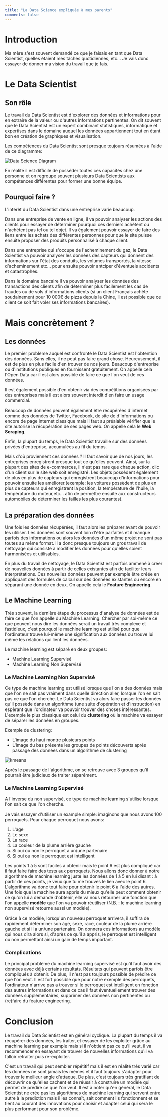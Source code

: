```yaml
---
title: "La Data Science expliquée à mes parents"
comments: false
---
```


# Introduction

Ma mère s'est souvent demandé ce que je faisais en tant que Data Scientist, quelles étaient mes tâches quotidiennes, etc... Je vais donc essayer de donner ma vision du travail que je fais.


# Le Data Scientist

## Son rôle
Le travail du Data Scientist est d'explorer des données et informations pour en extraire de la valeur ou d'autres informations pertinentes.
On dit souvent que le Data Scientist est un expert combinant statistiques, informatique et expertises dans le domaine auquel les données appartiennent tout en étant bon en création de graphiques et visualisation.

Les compétences du Data Scientist sont presque toujours résumées à l'aide de ce diagramme:

![Data Science Diagram]({{site.baseurl}}/assets/Data_Science_VD.png)

En réalité il est difficile de posséder toutes ces capacités chez une personne et on regroupe souvent plusieurs Data Scientists aux compétences différentes pour former une bonne équipe.


## Pourquoi faire ?
<p align="justify">
L'intérêt du Data Scientist dans une entreprise varie beaucoup.

Dans une entreprise de vente en ligne, il va pouvoir analyser les actions des clients pour essayer de déterminer pourquoi ces derniers achétent ou n'achétent pas tel ou tel objet. Il va également pouvoir essayer de faire des liens entre les achats des différentes personnes pour que le site puisse ensuite proposer des produits personnalisé à chaque client.

Dans une entreprise qui s'occupe de l'acheminement du gaz, le Data Scientist va pouvoir analyser les données des capteurs qui donnent des informations sur l'état des conduits, les volumes transportés, la vitesse d'acheminement etc... pour ensuite pouvoir antciper d'éventuels accidents et catastrophes.

Dans le domaine bancaire il va pouvoir analyser les données des transactions des clients afin de déterminer plus facilement les cas de fraudes ou de vols d'informations clients (si un client Français achète soudainement pour 10 000€ de pizza depuis la Chine, il est possible que ce client ce soit fait voler ses informations bancaires).
</p>

# Mais concrètement ?

## Les données
Le premier problème auquel est confronté le Data Scientist est l'obtention des données. Sans elles, il ne peut pas faire grand chose.
Heureusement, il est de plus en plus facile d'en trouver de nos jours. Beaucoup d'entreprise ou d'institutions publiques en fournissent gratuitement. On appelle cela l'Open Data car il est alors possible de faire ce que l'on veut de ces données.

Il est également possible d'en obtenir via des compétitions organisées par des entreprises mais il est alors souvent interdit d'en faire un usage commercial.

Beaucoup de données peuvent également être récupérées d'internet comme des données de Twitter, Facebook, de site de d'informations ou encore de page internet classique mais il faut au préalable vérifier que le site autorise la récupération de ses pages web. On appelle cela le **Web Scraping**.

Enfin, la plupart du temps, le Data Scientist travaille sur des données privées d'entreprise, accumulées au fil du temps.

Mais d'où proviennent ces données ? Il faut savoir que de nos jours, les entreprises enregistrent presque tout ce qu'elles peuvent. Ainsi, sur la plupart des sites de e-commerces, il n'est pas rare que chaque action, clic d'un client sur le site web soit enregistré. Les objets possèdent également de plus en plus de capteurs qui enregistrent beaucoup d'informations pour pouvoir ensuite les améliorer.(exemple: les voitures possèdent de plus en plus de capteurs qui enregistrent la position, la température de l'huile, la température du moteur,etc... afin de permettre ensuite aux constructeurs automobiles de déterminer les failles les plus courantes).


## La préparation des données
Une fois les données récupérées, il faut alors les préparer avant de pouvoir les utiliser. Les données sont souvent loin d'être parfaites et il manque parfois des informations ou alors les données d'un même projet ne sont pas toutes au même format.
Il a donc presque toujours un gros travail de nettoyage qui consiste à modifier les données pour qu'elles soient harmonisées et utilisables. 

En plus du travail de nettoyage, le Data Scientist est parfois ammené à créer de nouvelles données à partir de celles existantes afin de faciliter leurs interprétations. Ces nouvelles données peuvent par exemple être créée en appliquant des formules de calcul sur des données existantes ou encore en séparant une donnée en deux. On appelle cela le **Feature Engineering**.


## Le Machine Learning
Très souvent, la dernière étape du processus d'analyse de données est de faire ce que l'on appelle du Machine Learning.
Chercher par soi-même ce que peuvent nous dire les données serait un travail très complexe et fastidieux, c'est pourquoi le machine learning est utilisé pour que l'ordinateur trouve lui-même une signification aux données ou trouve lui même les relations qui lient les données.

Le machine learning est séparé en deux groupes:

- Machine Learning Supervisé
- Machine Learning Non Supervisé

### Le Machine Learning Non Supervisé
Ce type de machine learning est utilisé lorsque que l'on a des données mais que l'on ne sait pas vraiment dans quelle direction aller, lorsque l'on en sait pas ce que l'on cherche.
Le Data Scientist va alors faire passer les données qu'il possède dans un algorithme (une suite d'opération et d'instruction) en espèrant que l'ordinateur va pouvoir trouver des choses intéressantes.
L'exemple le plus classique est celui du **clustering** où la machine va essayer de séparer les données en groupes.

Exemple de clustering:

- L'image du haut montre plusieurs points
- L'image du bas présente les groupes de points découverts après passage des données dans un algorithme de clustering

![kmeans]({{site.baseurl}}/images/kmeans.png)

Après le passage de l'algorithme, on se retrouve avec 3 groupes qu'il pourrait être judicieux de traiter séparément.

### Le Machine Learning Supervisé
A l'inverse du non supervisé, ce type de machine learning s'utilise lorsque l'on sait ce que l'on cherche.

Je vais essayer d'utiliser un example simple:
imaginons que nous avons 100 perroquets. Pour chaque perroquet nous avons:

1. L'age
2. Le sexe
3. La race
4. La couleur de la plume arrière gauche
5. Si oui ou non le perroquet a un/une partenaire
6. Si oui ou non le perroquet est intelligent

Les points 1 à 5 sont faciles à obtenir mais le point 6 est plus compliqué car il faut faire faire des tests aux perroquets.
Nous allons donc donner à notre algorithme de machine learning juste les données de 1 à 5 en lui disant : à partir de ces points, je veux que tu me trouves le lien avec le point 6. L'algorithme va donc tout faire pour obtenir le point 6 à l'aide des autres. Une fois que la machine aura appris du mieux qu'elle peut comment obtenir ce qu'on lui a demandé d'obtenir, elle va nous retourner une fonction que l'on appelle **modèle** que l'on va pouvoir réutiliser (N.B. : le machine learning non supervisé retourne aussi un modèle).

Grâce à ce modèle, lorsqu'un nouveau perroquet arrivera, il suffira de rapidement déterminer son âge, sexe, race, couleur de la plume arrière gauche et si il a un/une partenaire. On donnera ces informations au modèle qui nous dira alors si, d'après ce qu'il a appris, le perroquet est intelligent ou non permettant ainsi un gain de temps important.

### Complications
Le principal problème du machine learning supervisé est qu'il faut avoir des données avec déjà certains résultats. Résultats qui peuvent parfois être compliqués à obtenir.
De plus, il n'est pas toujours possible de prédire ce que l'on veut. Il est fort possible que pour notre exemple des perroquets, l'ordinateur n'arrive pas a trouver si le perroquet est intelligent en fonction des autres informations et dans ce cas il faut éventuellement trouver des données supplémentaires, supprimer des données non pertinentes ou (re)faire du feature engineering.


# Conclusion
Le travail du Data Scientist est en général cyclique. La plupart du temps il va récupérer des données, les traiter, et essayer de les exploiter grâce au machine learning par exemple mais si il n'obtient pas ce qu'il veut, il va recommencer en essayant de trouver de nouvelles informations qu'il va falloir retraiter puis re-exploiter.

C'est un travail qui peut sembler répétitif mais il est en réalité très varié car les données ne sont jamais les mêmes et il faut toujours s'adapter pour trouver le meilleur angle d'attaque. De plus, c'est toujours très gratifiant de découvrir ce qu'elles cachent et de réussir à construire un modèle qui permet de prédire ce que l'on veut.
Il est à noter qu'en général, le Data Scientist ne crée pas les algorithmes de machine learning qui servent entre autre à la prediction mais il les connaît, sait comment ils fonctionnent et se tient au courant des innovations pour choisir et adapter celui qui sera le plus performant pour son problème.
